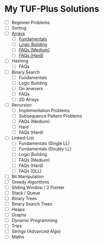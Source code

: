 # My TUF-Plus Solutions

- [ ] Beginner Problems
- [ ] Sorting
- [ ] [Arrays](Arrays/)
  - [ ] [Fundamentals](Arrays/Fundamentals/)
  - [ ] [Logic Building](Arrays/Logic%20Building/)
  - [ ] [FAQs (Medium)](Arrays/FAQs%20(Medium)/)
  - [ ] [FAQs (Hard)](Arrays/FAQs%20(Hard)/)
- [ ] Hashing
  - [ ] FAQs
- [ ] Binary Search
  - [ ] Fundamentals
  - [ ] Logic Building
  - [ ] On anwsers
  - [ ] FAQs
  - [ ] 2D Arrays
- [ ] Recursion
  - [ ] Implementation Problems
  - [ ] Subsequence Pattern Problems
  - [ ] FAQs (Medium)
  - [ ] Hard
  - [ ] FAQs (Hard)
- [ ] Linked-List
  - [ ] Fundamentals (Single LL)
  - [ ] Fundamentals (Doubly LL)
  - [ ] Logic Building
  - [ ] FAQs (Medium)
  - [ ] FAQs (Hard)
  - [ ] FAQs (DLL)
- [ ] Bit Manipulation
- [ ] Greedy Algorithms
- [ ] Sliding Window / 2 Pointer
- [ ] Stack / Queue
- [ ] Binary Trees
- [ ] Binary Search Trees
- [ ] Heaps
- [ ] Graphs
- [ ] Dynamic Programming
- [ ] Tries
- [ ] Strings (Advanced Algo)
- [ ] Maths

